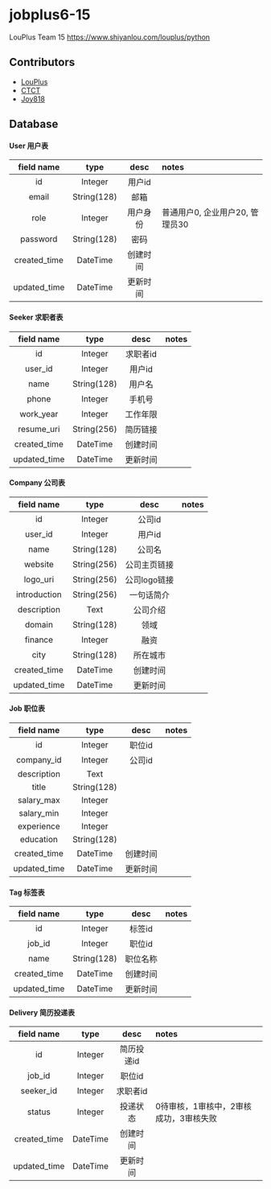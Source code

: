 # jobplus6-15

LouPlus Team 15 https://www.shiyanlou.com/louplus/python

## Contributors

* [LouPlus](https://github.com/LouPlus)
* [CTCT](https://github.com/ctcodingstyle)
* [Joy818](https://github.com/joy818)

## Database

#### User 用户表
field name|type|desc|notes
:-:|:-:|:-:|:--
id|Integer|用户id|
email|String(128)|邮箱
role|Integer|用户身份| 普通用户0, 企业用户20, 管理员30
password|String(128)|密码
created_time|DateTime|创建时间
updated_time|DateTime|更新时间

#### Seeker 求职者表
field name|type|desc|notes
:-:|:-:|:-:|:--
id|Integer|求职者id
user_id|Integer|用户id
name|String(128)|用户名
phone|Integer|手机号
work_year|Integer|工作年限
resume_uri|String(256)|简历链接
created_time|DateTime|创建时间
updated_time|DateTime|更新时间

#### Company 公司表
field name|type|desc|notes
:-:|:-:|:-:|:--
id|Integer|公司id
user_id|Integer|用户id
name|String(128)|公司名
website|String(256)|公司主页链接
logo_uri|String(256)|公司logo链接
introduction|String(256)|一句话简介
description|Text|公司介绍
domain|String(128)|领域
finance|Integer|融资
city|String(128)|所在城市
created_time|DateTime|创建时间
updated_time|DateTime|更新时间


#### Job 职位表
field name|type|desc|notes
:-:|:-:|:-:|:--
id|Integer|职位id
company_id|Integer|公司id
description|Text|
title|String(128)|
salary_max|Integer|
salary_min|Integer|
experience|Integer|
education|String(128)|
created_time|DateTime|创建时间
updated_time|DateTime|更新时间


#### Tag 标签表
field name|type|desc|notes
:-:|:-:|:-:|:--
id|Integer|标签id
job_id|Integer|职位id
name|String(128)|职位名称
created_time|DateTime|创建时间
updated_time|DateTime|更新时间

#### Delivery 简历投递表
field name|type|desc|notes
:-:|:-:|:-:|:--
id|Integer|简历投递id
job_id|Integer|职位id
seeker_id|Integer|求职者id
status|Integer|投递状态|0待审核，1审核中，2审核成功，3审核失败
created_time|DateTime|创建时间
updated_time|DateTime|更新时间
